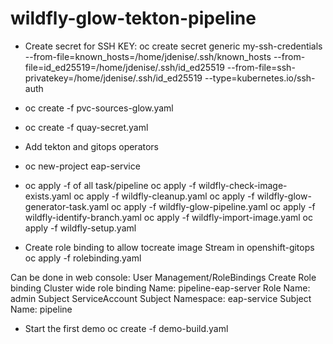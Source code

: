 # wildfly-glow-tekton-pipeline

* Create secret for SSH KEY:
oc create secret generic my-ssh-credentials --from-file=known_hosts=/home/jdenise/.ssh/known_hosts --from-file=id_ed25519=/home/jdenise/.ssh/id_ed25519 --from-file=ssh-privatekey=/home/jdenise/.ssh/id_ed25519 --type=kubernetes.io/ssh-auth

* oc create -f pvc-sources-glow.yaml

* oc create -f quay-secret.yaml

* Add tekton and gitops operators

* oc new-project eap-service

* oc apply -f of all task/pipeline
oc apply -f wildfly-check-image-exists.yaml
oc apply -f wildfly-cleanup.yaml
oc apply -f wildfly-glow-generator-task.yaml
oc apply -f wildfly-glow-pipeline.yaml
oc apply -f wildfly-identify-branch.yaml
oc apply -f wildfly-import-image.yaml
oc apply -f wildfly-setup.yaml

* Create role binding to allow tocreate image Stream in openshift-gitops
oc apply -f rolebinding.yaml

Can be done in web console:
User Management/RoleBindings
Create Role binding
Cluster wide role binding
Name: pipeline-eap-server
Role Name: admin
Subject ServiceAccount
Subject Namespace: eap-service
Subject Name: pipeline

* Start the first demo
oc create -f demo-build.yaml